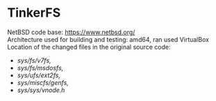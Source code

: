 # TinkerFS  
NetBSD code base: <https://www.netbsd.org/>  
Architecture used for building and testing: amd64, ran used VirtualBox   
Location of the changed files in the original source code:   
* <i>sys/fs/v7fs, 
* sys/fs/msdosfs, 
* sys/ufs/ext2fs, 
* sys/miscfs/genfs, 
* sys/sys/vnode.h</i>

